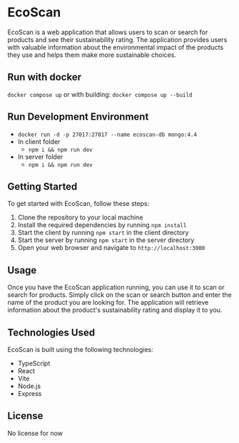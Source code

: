# EcoScan

EcoScan is a web application that allows users to scan or search for products and see their sustainability rating. The application provides users with valuable information about the environmental impact of the products they use and helps them make more sustainable choices.

## Run with docker

`docker compose up`
or with building: `docker compose up --build`

## Run Development Environment

- `docker run -d -p 27017:27017 --name ecoscan-db mongo:4.4`
- In client folder
  - `npm i && npm run dev`
- In server folder
  - `npm i && npm run dev`

## Getting Started

To get started with EcoScan, follow these steps:

1. Clone the repository to your local machine
2. Install the required dependencies by running `npm install`
3. Start the client by running `npm start` in the client directory
4. Start the server by running `npm start` in the server directory
5. Open your web browser and navigate to `http://localhost:3000`

## Usage

Once you have the EcoScan application running, you can use it to scan or search for products. Simply click on the scan or search button and enter the name of the product you are looking for. The application will retrieve information about the product's sustainability rating and display it to you.

## Technologies Used

EcoScan is built using the following technologies:

- TypeScript
- React
- Vite
- Node.js
- Express

## License

No license for now 
